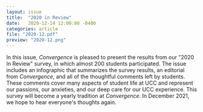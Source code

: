```yaml
---
layout: issue
title:  "2020 in Review"
date:   2020-12-14 12:00:00 -0400
categories: article
file: "2020-12.pdf"
preview: "2020-12.png"
---
```


In this issue, *Convergence* is pleased to present the results from our "2020 In Review" survey, in which almost 200 students participated. The issue includes an infographic that summarizes the survey results, an editorial from *Convergence*, and all of the thoughtful comments left by students. These comments cover many aspects of student life at UCC and represent our passions, our anxieties, and our deep care for our UCC experience. This survey will become a yearly tradition at *Convergence*. In December 2021, we hope to hear everyone's thoughts again. 
